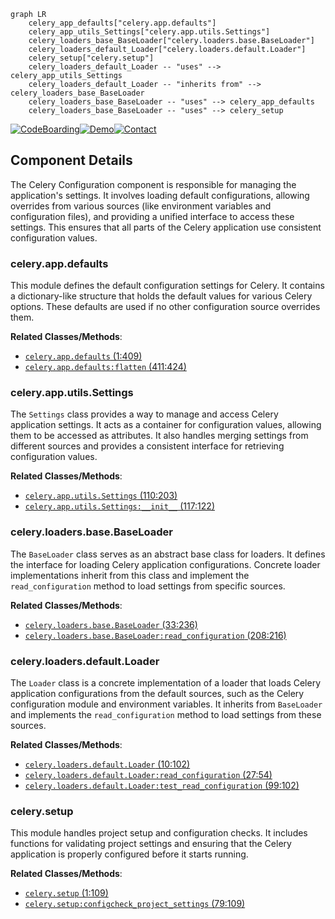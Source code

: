 ```mermaid
graph LR
    celery_app_defaults["celery.app.defaults"]
    celery_app_utils_Settings["celery.app.utils.Settings"]
    celery_loaders_base_BaseLoader["celery.loaders.base.BaseLoader"]
    celery_loaders_default_Loader["celery.loaders.default.Loader"]
    celery_setup["celery.setup"]
    celery_loaders_default_Loader -- "uses" --> celery_app_utils_Settings
    celery_loaders_default_Loader -- "inherits from" --> celery_loaders_base_BaseLoader
    celery_loaders_base_BaseLoader -- "uses" --> celery_app_defaults
    celery_loaders_base_BaseLoader -- "uses" --> celery_setup
```
[![CodeBoarding](https://img.shields.io/badge/Generated%20by-CodeBoarding-9cf?style=flat-square)](https://github.com/CodeBoarding/GeneratedOnBoardings)[![Demo](https://img.shields.io/badge/Try%20our-Demo-blue?style=flat-square)](https://www.codeboarding.org/demo)[![Contact](https://img.shields.io/badge/Contact%20us%20-%20codeboarding@gmail.com-lightgrey?style=flat-square)](mailto:codeboarding@gmail.com)

## Component Details

The Celery Configuration component is responsible for managing the application's settings. It involves loading default configurations, allowing overrides from various sources (like environment variables and configuration files), and providing a unified interface to access these settings. This ensures that all parts of the Celery application use consistent configuration values.

### celery.app.defaults
This module defines the default configuration settings for Celery. It contains a dictionary-like structure that holds the default values for various Celery options. These defaults are used if no other configuration source overrides them.


**Related Classes/Methods**:

- <a href="https://github.com/celery/celery/blob/master/celery/app/control.py#L1-L409" target="_blank" rel="noopener noreferrer">`celery.app.defaults` (1:409)</a>
- <a href="https://github.com/celery/celery/blob/master/celery/app/control.py#L411-L424" target="_blank" rel="noopener noreferrer">`celery.app.defaults:flatten` (411:424)</a>


### celery.app.utils.Settings
The `Settings` class provides a way to manage and access Celery application settings. It acts as a container for configuration values, allowing them to be accessed as attributes. It also handles merging settings from different sources and provides a consistent interface for retrieving configuration values.


**Related Classes/Methods**:

- <a href="https://github.com/celery/celery/blob/master/celery/app/control.py#L110-L203" target="_blank" rel="noopener noreferrer">`celery.app.utils.Settings` (110:203)</a>
- <a href="https://github.com/celery/celery/blob/master/celery/app/control.py#L117-L122" target="_blank" rel="noopener noreferrer">`celery.app.utils.Settings:__init__` (117:122)</a>


### celery.loaders.base.BaseLoader
The `BaseLoader` class serves as an abstract base class for loaders. It defines the interface for loading Celery application configurations. Concrete loader implementations inherit from this class and implement the `read_configuration` method to load settings from specific sources.


**Related Classes/Methods**:

- <a href="https://github.com/celery/celery/blob/master/celery/loaders/base.py#L33-L236" target="_blank" rel="noopener noreferrer">`celery.loaders.base.BaseLoader` (33:236)</a>
- <a href="https://github.com/celery/celery/blob/master/celery/loaders/base.py#L208-L216" target="_blank" rel="noopener noreferrer">`celery.loaders.base.BaseLoader:read_configuration` (208:216)</a>


### celery.loaders.default.Loader
The `Loader` class is a concrete implementation of a loader that loads Celery application configurations from the default sources, such as the Celery configuration module and environment variables. It inherits from `BaseLoader` and implements the `read_configuration` method to load settings from these sources.


**Related Classes/Methods**:

- <a href="https://github.com/celery/celery/blob/master/celery/loaders/base.py#L10-L102" target="_blank" rel="noopener noreferrer">`celery.loaders.default.Loader` (10:102)</a>
- <a href="https://github.com/celery/celery/blob/master/celery/loaders/base.py#L27-L54" target="_blank" rel="noopener noreferrer">`celery.loaders.default.Loader:read_configuration` (27:54)</a>
- <a href="https://github.com/celery/celery/blob/master/celery/loaders/base.py#L99-L102" target="_blank" rel="noopener noreferrer">`celery.loaders.default.Loader:test_read_configuration` (99:102)</a>


### celery.setup
This module handles project setup and configuration checks. It includes functions for validating project settings and ensuring that the Celery application is properly configured before it starts running.


**Related Classes/Methods**:

- <a href="https://github.com/celery/celery/blob/master/setup.py#L1-L109" target="_blank" rel="noopener noreferrer">`celery.setup` (1:109)</a>
- <a href="https://github.com/celery/celery/blob/master/setup.py#L79-L109" target="_blank" rel="noopener noreferrer">`celery.setup:configcheck_project_settings` (79:109)</a>